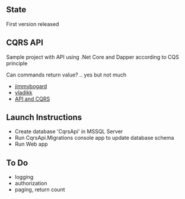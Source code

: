 ## State 

First version released

## CQRS API

Sample project with API using .Net Core and Dapper according to CQS principle

Can commands return value? .. yes but not much
* [jimmybogard](https://jimmybogard.com/domain-command-patterns-validation/)
* [vladikk](https://vladikk.com/2017/03/20/tackling-complexity-in-cqrs/)
* [API and CQRS](https://stackoverflow.com/questions/29916468/what-should-be-returned-from-the-api-for-cqrs-commands)

## Launch Instructions

* Create database 'CqrsApi' in MSSQL Server
* Run CqrsApi.Migrations console app to update database schema
* Run Web app

## To Do
* logging
* authorization
* paging, return count


